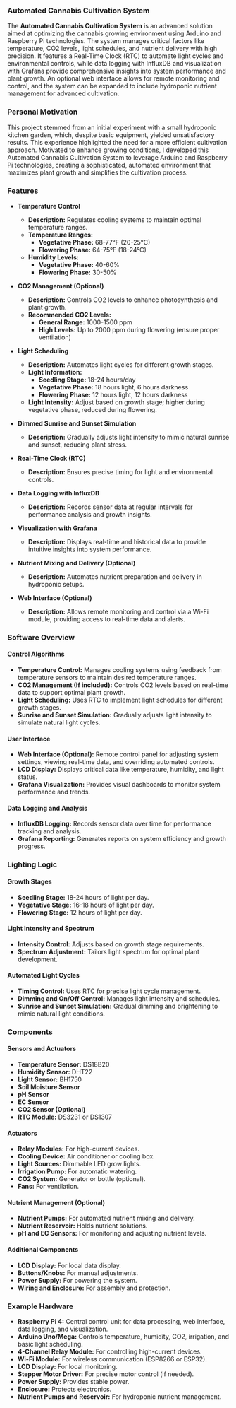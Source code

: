 ### Automated Cannabis Cultivation System

The **Automated Cannabis Cultivation System** is an advanced solution aimed at optimizing the cannabis growing environment using Arduino and Raspberry Pi technologies. The system manages critical factors like temperature, CO2 levels, light schedules, and nutrient delivery with high precision. It features a Real-Time Clock (RTC) to automate light cycles and environmental controls, while data logging with InfluxDB and visualization with Grafana provide comprehensive insights into system performance and plant growth. An optional web interface allows for remote monitoring and control, and the system can be expanded to include hydroponic nutrient management for advanced cultivation.

### Personal Motivation

This project stemmed from an initial experiment with a small hydroponic kitchen garden, which, despite basic equipment, yielded unsatisfactory results. This experience highlighted the need for a more efficient cultivation approach. Motivated to enhance growing conditions, I developed this Automated Cannabis Cultivation System to leverage Arduino and Raspberry Pi technologies, creating a sophisticated, automated environment that maximizes plant growth and simplifies the cultivation process.

### Features

- **Temperature Control**
  - **Description:** Regulates cooling systems to maintain optimal temperature ranges.
  - **Temperature Ranges:**
    - **Vegetative Phase:** 68-77°F (20-25°C)
    - **Flowering Phase:** 64-75°F (18-24°C)
  - **Humidity Levels:**
    - **Vegetative Phase:** 40-60%
    - **Flowering Phase:** 30-50%

- **CO2 Management (Optional)**
  - **Description:** Controls CO2 levels to enhance photosynthesis and plant growth.
  - **Recommended CO2 Levels:**
    - **General Range:** 1000-1500 ppm
    - **High Levels:** Up to 2000 ppm during flowering (ensure proper ventilation)

- **Light Scheduling**
  - **Description:** Automates light cycles for different growth stages.
  - **Light Information:**
    - **Seedling Stage:** 18-24 hours/day
    - **Vegetative Phase:** 18 hours light, 6 hours darkness
    - **Flowering Phase:** 12 hours light, 12 hours darkness
  - **Light Intensity:** Adjust based on growth stage; higher during vegetative phase, reduced during flowering.

- **Dimmed Sunrise and Sunset Simulation**
  - **Description:** Gradually adjusts light intensity to mimic natural sunrise and sunset, reducing plant stress.

- **Real-Time Clock (RTC)**
  - **Description:** Ensures precise timing for light and environmental controls.

- **Data Logging with InfluxDB**
  - **Description:** Records sensor data at regular intervals for performance analysis and growth insights.

- **Visualization with Grafana**
  - **Description:** Displays real-time and historical data to provide intuitive insights into system performance.

- **Nutrient Mixing and Delivery (Optional)**
  - **Description:** Automates nutrient preparation and delivery in hydroponic setups.

- **Web Interface (Optional)**
  - **Description:** Allows remote monitoring and control via a Wi-Fi module, providing access to real-time data and alerts.

### Software Overview

#### Control Algorithms

- **Temperature Control:** Manages cooling systems using feedback from temperature sensors to maintain desired temperature ranges.
- **CO2 Management (If included):** Controls CO2 levels based on real-time data to support optimal plant growth.
- **Light Scheduling:** Uses RTC to implement light schedules for different growth stages.
- **Sunrise and Sunset Simulation:** Gradually adjusts light intensity to simulate natural light cycles.

#### User Interface

- **Web Interface (Optional):** Remote control panel for adjusting system settings, viewing real-time data, and overriding automated controls.
- **LCD Display:** Displays critical data like temperature, humidity, and light status.
- **Grafana Visualization:** Provides visual dashboards to monitor system performance and trends.

#### Data Logging and Analysis

- **InfluxDB Logging:** Records sensor data over time for performance tracking and analysis.
- **Grafana Reporting:** Generates reports on system efficiency and growth progress.

### Lighting Logic

#### Growth Stages

- **Seedling Stage:** 18-24 hours of light per day.
- **Vegetative Stage:** 16-18 hours of light per day.
- **Flowering Stage:** 12 hours of light per day.

#### Light Intensity and Spectrum

- **Intensity Control:** Adjusts based on growth stage requirements.
- **Spectrum Adjustment:** Tailors light spectrum for optimal plant development.

#### Automated Light Cycles

- **Timing Control:** Uses RTC for precise light cycle management.
- **Dimming and On/Off Control:** Manages light intensity and schedules.
- **Sunrise and Sunset Simulation:** Gradual dimming and brightening to mimic natural light conditions.

### Components

#### Sensors and Actuators

- **Temperature Sensor:** DS18B20
- **Humidity Sensor:** DHT22
- **Light Sensor:** BH1750
- **Soil Moisture Sensor**
- **pH Sensor**
- **EC Sensor**
- **CO2 Sensor (Optional)**
- **RTC Module:** DS3231 or DS1307

#### Actuators

- **Relay Modules:** For high-current devices.
- **Cooling Device:** Air conditioner or cooling box.
- **Light Sources:** Dimmable LED grow lights.
- **Irrigation Pump:** For automatic watering.
- **CO2 System:** Generator or bottle (optional).
- **Fans:** For ventilation.

#### Nutrient Management (Optional)

- **Nutrient Pumps:** For automated nutrient mixing and delivery.
- **Nutrient Reservoir:** Holds nutrient solutions.
- **pH and EC Sensors:** For monitoring and adjusting nutrient levels.

#### Additional Components

- **LCD Display:** For local data display.
- **Buttons/Knobs:** For manual adjustments.
- **Power Supply:** For powering the system.
- **Wiring and Enclosure:** For assembly and protection.

### Example Hardware

- **Raspberry Pi 4:** Central control unit for data processing, web interface, data logging, and visualization.
- **Arduino Uno/Mega:** Controls temperature, humidity, CO2, irrigation, and basic light scheduling.
- **4-Channel Relay Module:** For controlling high-current devices.
- **Wi-Fi Module:** For wireless communication (ESP8266 or ESP32).
- **LCD Display:** For local monitoring.
- **Stepper Motor Driver:** For precise motor control (if needed).
- **Power Supply:** Provides stable power.
- **Enclosure:** Protects electronics.
- **Nutrient Pumps and Reservoir:** For hydroponic nutrient management.

